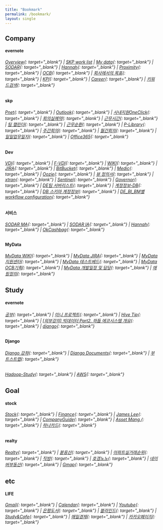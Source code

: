 ```yaml
---
title: "Bookmark"
permalink: /bookmark/
layout: single
---
```



## Company

#### evernote
###### [Overview](evernote:///view/81714896/s455/3ff3368a-c62d-472f-907c-ddf89ae55209/d7c864fc-db4f-4105-8644-91e9af9cd41f){: target="_blank"}  |  [SKP work list](evernote:///view/81714896/s455/b1af0563-bccd-4132-a6e7-4f21622ccc73/c7ae237e-12f2-4447-bc6c-d54ee3e78b4e)  |  [My data](evernote:///view/81714896/s455/c9125666-42ce-4ae3-835b-34c1efe1b681/c7ae237e-12f2-4447-bc6c-d54ee3e78b4e){: target="_blank"}  |  [SODAR](evernote:///view/81714896/s455/b3893d58-45a7-6d1c-6f30-66a6b95aa458/c7ae237e-12f2-4447-bc6c-d54ee3e78b4e){: target="_blank"}  |  [Hannah](evernote:///view/81714896/s455/500735cc-840c-388b-e19b-e4734f4b2f4f/c7ae237e-12f2-4447-bc6c-d54ee3e78b4e){: target="_blank"}  |  [Proximity](evernote:///view/81714896/s455/20638197-94bc-24c6-c940-25362a1d14e9/c7ae237e-12f2-4447-bc6c-d54ee3e78b4e){: target="_blank"}  |  [OCB](evernote:///view/81714896/s455/e2683687-aa71-fb91-dd59-707d92013bce/c7ae237e-12f2-4447-bc6c-d54ee3e78b4e){: target="_blank"}  |  [회사에서의 목표](evernote:///view/81714896/s455/0941a732-90b7-30f9-56f3-a4ea50cb7e36/c7ae237e-12f2-4447-bc6c-d54ee3e78b4e){: target="_blank"}  |  [KPI](evernote:///view/81714896/s455/1411c7de-f035-4e73-9ed9-93032a918a7e/c7ae237e-12f2-4447-bc6c-d54ee3e78b4e){: target="_blank"}  |  [Career](evernote:///view/81714896/s455/c5df9a61-0301-4df4-b8e7-fa2851afab32/f53ce214-2863-460c-b39b-7db71e18e47b){: target="_blank"}  |  [키워드검색](evernote:///view/81714896/s455/93e94594-76ce-5ce2-b5b2-6790ba262614/f53ce214-2863-460c-b39b-7db71e18e47b){: target="_blank"}        
#### skp
###### [Pnet](http://pnet.skplanet.com/main/index.aspx){: target="_blank"}  |  [Outlook](https://owa.skplanet.com/owa/#path=/mail){: target="_blank"}  |  [사내지원OneClick](http://supportportal.skplanet.com/main/main.aspx){: target="_blank"}  |  [회의실예약](http://rbspace.skplanet.com/index){: target="_blank"}  |  [근무시간](http://workinghours.skplanet.com/main){: target="_blank"}  |  [팀 캘린더](http://wiki.skplanet.com/display/DE/calendar/a2fc534a-343e-4e6d-84ff-1fc4824d7119?calendarName=DE%20Calendar){: target="_blank"}  |  [근무순환](https://skpcorp-my.sharepoint.com/:x:/g/personal/sugap_rho_skplanet_com/EbHDuNI3UlZImEzqZhOoGHQBpwuTuQh4ADJfh_jdcPcMzw?e=aiQXEU){: target="_blank"}  |  [P-Library](http://p-library.skplanet.com/index.ax){: target="_blank"}  |  [주간회의](http://wiki.skplanet.com/display/DE/Team+Weekly){: target="_blank"}  |  [월간회의](http://wiki.skplanet.com/pages/viewpage.action?pageId=336387897){: target="_blank"}  |  [일일업무일지](http://wiki.skplanet.com/pages/viewpage.action?pageId=338385408){: target="_blank"}  |  [Office365](https://www.office.com/?auth=2&home=1){: target="_blank"}
#### Dev
###### [VDI](http://workspace.skplanet.com/Citrix/StoreWeb){: target="_blank"}  |  [F-VDI](http://fvdi.skplanet.co.kr/){: target="_blank"}  |  [WIKI](http://wiki.skplanet.com/display/DE/Team+Weekly){: target="_blank"}  |  [JIRA](http://jira.skplanet.com/secure/Dashboard.jspa){: target="_blank"}  |  [BitBucket](http://code.skplanet.com/dashboard){: target="_blank"}  |  [Medic](http://medic.skplanet.co.kr:7000/databases){: target="_blank"}  |  [Oozie](http://172.22.224.34:11200/oozie/){: target="_blank"}  |  [뷰 정의서](http://wiki.skplanet.com/pages/viewpage.action?pageId=114731349){: target="_blank"}  |  [xtran](https://xtrans.skplanet.com/){: target="_blank"}  |  [Sentinel](https://sentinel.skplanet.com:9091/login){: target="_blank"}  |  [Governor](http://governor.skplanet.com:8088/main){: target="_blank"}  |  [DE팀 서버리스트](https://skpcorp-my.sharepoint.com/:x:/g/personal/cookatrice_skplanet_com/EdQQbgmFIA1DtQW4yv5RQa4B4ibmVLGt3OA0p0u1p2dJVg?e=4%3AzZt8by&at=9){: target="_blank"}  |  [계정정보-DB](http://wiki.skplanet.com/pages/viewpage.action?pageId=75002137){: target="_blank"}  |  [DB 스키마 계정정보](http://wiki.skplanet.com/pages/viewpage.action?pageId=320091775){: target="_blank"}  |  [DE_BI_BM별 workflow configuration](https://skpcorp-my.sharepoint.com/:x:/g/personal/minjun_bae_skplanet_com1/EZ22S12VqWFIo8UifpQQTY8B2cPd52OwDtTd-P21wtivJQ?e=4%3AYbfNlN&at=9){: target="_blank"}
#### 서비스
###### [SODAR MA](https://sodar.syrup.co.kr/index.html){: target="_blank"}  |  [SODAR IA](https://sodaradmin.syrup.co.kr/index.html){: target="_blank"}  |  [Hannah](https://hannahadmin.syrup.co.kr/#/pages/login){: target="_blank"}  |  [OkCashbag](https://www.okcashbag.com/life/event/eventHome.do){: target="_blank"}
#### MyData
###### [MyData WIKI](http://wiki.skplanet.com/pages/viewpage.action?pageId=354845315){: target="_blank"}  |  [MyData JIRA](http://jira.skplanet.com/browse/DTPCS-4560){: target="_blank"}  |  [MyData 지원센터](https://www.mydatacenter.or.kr:3441/main.do){: target="_blank"}  |  [MyData 테스트베드](https://developers.mydatakorea.org/mdtb/){: target="_blank"}  |  [MyData OCB기획](http://wiki.skplanet.com/pages/viewpage.action?pageId=354864257){: target="_blank"}  |  [MyData 개발일정 및 담당](http://wiki.skplanet.com/pages/viewpage.action?pageId=351361653){: target="_blank"}  |  [매핑정의](https://skpcorp-my.sharepoint.com/:x:/r/personal/jaewoo_ryu_skplanet_com/_layouts/15/Doc.aspx?sourcedoc=%7Baf0cc91a-451e-4ae4-b4bc-ea95890902ce%7D&action=editnew&wdPreviousSession=f791fd50-654c-41dd-853b-497fc0fc2fb2&wdNewAndOpenCt=1619431082199&wdo=4&wdOrigin=wacFileNew&wdTpl=blank&wdLcid=1042&wdPreviousCorrelation=4e02b0e5-f91c-4bef-898f-d5fe1e851622&cid=ae750843-8689-465a-a2ff-71f1977f6e98){: target="_blank"}


## Study
#### evernote
###### [공부](evernote:///view/81714896/s455/09c62bd7-d91b-c03c-8d03-0507b83a9580/c7ae237e-12f2-4447-bc6c-d54ee3e78b4e){: target="_blank"}  |  [미니 프로젝트](evernote:///view/81714896/s455/8e979dee-441c-867a-a2b2-d17722e8f259/d7aee6f4-953c-42b0-b02a-957e97fef6be){: target="_blank"}  |  [Hive Tip](evernote:///view/81714896/s455/442144e6-4b79-9fc5-e270-f6e61268b474/592ee2cc-8e4d-e653-8af3-4ceab813e0a3){: target="_blank"}  |  [[외부강의] 빅데이터 Part2. 하둡 에코시스템 개요](evernote:///view/81714896/s455/818f5123-7644-6ab0-31a4-e2b1705a4255/188ba4e1-b68a-481c-a7f3-d96c42eeb87b){: target="_blank"}  |  [django](evernote:///view/81714896/s455/f935dc17-8ba6-d09f-e3f6-db7fbf93db6e/54715030-b406-4511-99e1-2cc36f87ad81){: target="_blank"}
#### Django
###### [Django 강좌](https://www.imagineer.io/courses/101240/lectures/1851490){: target="_blank"}  |  [Django Documents](https://docs.djangoproject.com){: target="_blank"}  |  [부트스트랩](http://bootstrapk.com/){: target="_blank"}
###### [Hadoop-Study](https://wikidocs.net/profile/info/book/6965){: target="_blank"}  |  [AWS](https://ap-northeast-2.console.aws.amazon.com/){: target="_blank"}


## Goal
#### stock
###### [Stock](evernote:///view/81714896/s455/e1eaa799-200e-44bd-8eff-c6c490ef0f24/925c4ffe-98b9-4951-9b64-b7e2db8496b6){: target="_blank"}  |  [Finance](https://finance.naver.com/){: target="_blank"}  |  [James Lee](https://blog.naver.com/ionia17){: target="_blank"}  |  [CompanyGuide](http://comp.fnguide.com/){: target="_blank"}  |  [Asset Mang.](https://docs.google.com/spreadsheets/d/1yDYln-okTCJijys8r4rK03Eq4eNVwjXy23WLv563KvU/edit#gid=821932368){: target="_blank"}  |  [하나카드](https://www.hanacard.co.kr/){: target="_blank"}
#### realty
###### [Realty](evernote:///view/81714896/s455/af44f6d5-eaec-413c-b4c3-a519b3cc3bd5/924a88f9-973e-42be-8951-40ccef3d1559){: target="_blank"}  |  [붇옹산](https://cafe.naver.com/jaegebal){: target="_blank"}  |  [아파트실거래순위](https://www.todayoung.com/area1.html?area_code=){: target="_blank"}  |  [직방](https://www.zigbang.com/home/apt/map){: target="_blank"}  |  [호갱노노](https://hogangnono.com/){: target="_blank"}  |  [네이버부동산](https://land.naver.com/){: target="_blank"}  |  [Gmap](https://www.google.co.kr/maps/){: target="_blank"}


## etc
#### LIFE
###### [Gmail](https://mail.google.com/mail/u/0/){: target="_blank"}  |  [Calendar](https://calendar.naver.com){: target="_blank"}  |  [Youtube](https://www.youtube.com/){: target="_blank"} |  [은평도서](https://www.eplib.or.kr/){: target="_blank"}  |  [블라인드](https://www.teamblind.com/kr/){: target="_blank"}  |  [Study&Cafe](https://www.youtube.com/watch?v=C5bOu0OL6Ec){: target="_blank"}  |  [매일경제](https://www.mk.co.kr/news/){: target="_blank"}  |  [카카오페이지](https://page.kakao.com/main){: target="_blank"}




